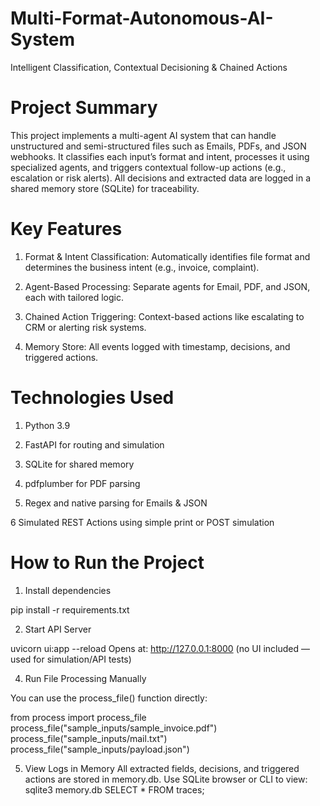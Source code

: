 # Multi-Format-Autonomous-AI-System
Intelligent Classification, Contextual Decisioning & Chained Actions

# Project Summary
This project implements a multi-agent AI system that can handle unstructured and semi-structured files such as Emails, PDFs, and JSON webhooks. It classifies each input’s format and intent, processes it using specialized agents, and triggers contextual follow-up actions (e.g., escalation or risk alerts). All decisions and extracted data are logged in a shared memory store (SQLite) for traceability.

 # Key Features
1. Format & Intent Classification: Automatically identifies file format and determines the business intent (e.g., invoice, complaint).

1. Agent-Based Processing: Separate agents for Email, PDF, and JSON, each with tailored logic.

3. Chained Action Triggering: Context-based actions like escalating to CRM or alerting risk systems.

4. Memory Store: All events logged with timestamp, decisions, and triggered actions.

# Technologies Used
1. Python 3.9

2. FastAPI for routing and simulation

3. SQLite for shared memory

4. pdfplumber for PDF parsing

5. Regex and native parsing for Emails & JSON

6 Simulated REST Actions using simple print or POST simulation

# How to Run the Project

1. Install dependencies
   
pip install -r requirements.txt

2. Start API Server

uvicorn ui:app --reload
Opens at: http://127.0.0.1:8000 (no UI included — used for simulation/API tests)

4. Run File Processing Manually

You can use the process_file() function directly:

from process import process_file
process_file("sample_inputs/sample_invoice.pdf")
process_file("sample_inputs/mail.txt")
process_file("sample_inputs/payload.json")

5. View Logs in Memory
All extracted fields, decisions, and triggered actions are stored in memory.db.
Use SQLite browser or CLI to view:
sqlite3 memory.db
SELECT * FROM traces;
